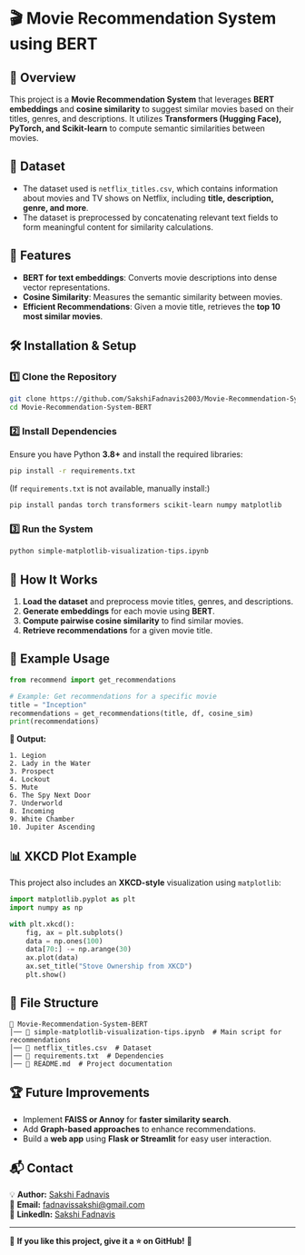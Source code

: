 # 🎬 Movie Recommendation System using BERT

## 📌 Overview
This project is a **Movie Recommendation System** that leverages **BERT embeddings** and **cosine similarity** to suggest similar movies based on their titles, genres, and descriptions. It utilizes **Transformers (Hugging Face), PyTorch, and Scikit-learn** to compute semantic similarities between movies.

## 📂 Dataset
- The dataset used is `netflix_titles.csv`, which contains information about movies and TV shows on Netflix, including **title, description, genre, and more**.
- The dataset is preprocessed by concatenating relevant text fields to form meaningful content for similarity calculations.

## 🚀 Features
- **BERT for text embeddings**: Converts movie descriptions into dense vector representations.
- **Cosine Similarity**: Measures the semantic similarity between movies.
- **Efficient Recommendations**: Given a movie title, retrieves the **top 10 most similar movies**.

## 🛠️ Installation & Setup
### 1️⃣ Clone the Repository
```sh
git clone https://github.com/SakshiFadnavis2003/Movie-Recommendation-System-BERT.git
cd Movie-Recommendation-System-BERT
```
### 2️⃣ Install Dependencies
Ensure you have Python **3.8+** and install the required libraries:
```sh
pip install -r requirements.txt
```
(If `requirements.txt` is not available, manually install:)
```sh
pip install pandas torch transformers scikit-learn numpy matplotlib
```
### 3️⃣ Run the System
```sh
python simple-matplotlib-visualization-tips.ipynb
```

## 📜 How It Works
1. **Load the dataset** and preprocess movie titles, genres, and descriptions.
2. **Generate embeddings** for each movie using **BERT**.
3. **Compute pairwise cosine similarity** to find similar movies.
4. **Retrieve recommendations** for a given movie title.

## 📌 Example Usage
```python
from recommend import get_recommendations

# Example: Get recommendations for a specific movie
title = "Inception"
recommendations = get_recommendations(title, df, cosine_sim)
print(recommendations)
```
**🔹 Output:**
```
1. Legion
2. Lady in the Water
3. Prospect
4. Lockout
5. Mute
6. The Spy Next Door
7. Underworld
8. Incoming
9. White Chamber
10. Jupiter Ascending
```

## 📊 XKCD Plot Example
This project also includes an **XKCD-style** visualization using `matplotlib`:
```python
import matplotlib.pyplot as plt
import numpy as np

with plt.xkcd():
    fig, ax = plt.subplots()
    data = np.ones(100)
    data[70:] -= np.arange(30)
    ax.plot(data)
    ax.set_title("Stove Ownership from XKCD")
    plt.show()
```

## 📜 File Structure
```
📁 Movie-Recommendation-System-BERT
│── 📄 simple-matplotlib-visualization-tips.ipynb  # Main script for recommendations
│── 📄 netflix_titles.csv  # Dataset
│── 📄 requirements.txt  # Dependencies
│── 📄 README.md  # Project documentation
```

## 🏆 Future Improvements
- Implement **FAISS or Annoy** for **faster similarity search**.
- Add **Graph-based approaches** to enhance recommendations.
- Build a **web app** using **Flask or Streamlit** for easy user interaction.

## 📬 Contact
💡 **Author:** [Sakshi Fadnavis](https://github.com/SakshiFadnavis2003)  
📩 **Email:** fadnavissakshi@gmail.com  
🔗 **LinkedIn:** [Sakshi Fadnavis](https://www.linkedin.com/in/sakshi-fadnavis-3023a9240/)  

---
🌟 **If you like this project, give it a ⭐ on GitHub!** 🚀

